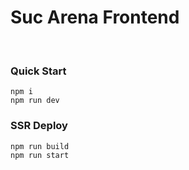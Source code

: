 
# Suc Arena Frontend

<br/>

### Quick Start


```text
npm i
npm run dev
```


### SSR Deploy


```text
npm run build
npm run start
```

